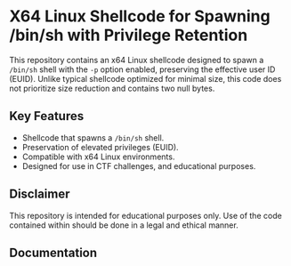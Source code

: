 # X64 Linux Shellcode for Spawning /bin/sh with Privilege Retention

This repository contains an x64 Linux shellcode designed to spawn a `/bin/sh` shell with the `-p` option enabled, preserving the effective user ID (EUID). Unlike typical shellcode optimized for minimal size, this code does not prioritize size reduction and contains two null bytes.

## Key Features
- Shellcode that spawns a `/bin/sh` shell.
- Preservation of elevated privileges (EUID).
- Compatible with x64 Linux environments.
- Designed for use in CTF challenges, and educational purposes.

## Disclaimer
This repository is intended for educational purposes only. Use of the code contained within should be done in a legal and ethical manner.

## Documentation

